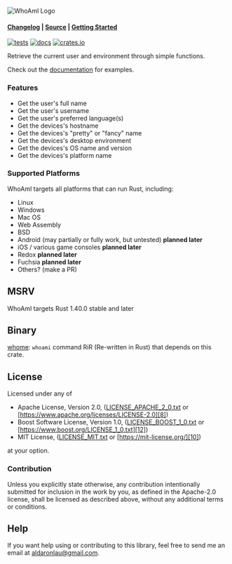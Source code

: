 ![WhoAmI Logo](https://raw.githubusercontent.com/ardaku/whoami/stable/res/icon.svg)

#### [Changelog][3] | [Source][4] | [Getting Started][5]

[![tests](https://github.com/ardaku/whoami/workflows/tests/badge.svg)][2]
[![docs](https://docs.rs/whoami/badge.svg)][0]
[![crates.io](https://img.shields.io/crates/v/whoami.svg)][1]

Retrieve the current user and environment through simple functions.

Check out the [documentation][0] for examples.

### Features
 - Get the user's full name
 - Get the user's username
 - Get the user's preferred language(s)
 - Get the devices's hostname
 - Get the devices's "pretty" or "fancy" name
 - Get the devices's desktop environment
 - Get the devices's OS name and version
 - Get the devices's platform name

### Supported Platforms
WhoAmI targets all platforms that can run Rust, including:
 - Linux
 - Windows
 - Mac OS
 - Web Assembly
 - BSD
 - Android (may partially or fully work, but untested) **planned later**
 - iOS / various game consoles **planned later**
 - Redox **planned later**
 - Fuchsia **planned later**
 - Others? (make a PR)

## MSRV
WhoAmI targets Rust 1.40.0 stable and later

## Binary
[whome](https://crates.io/crates/whome): `whoami` command RiR (Re-written in
Rust) that depends on this crate.

## License
Licensed under any of
 - Apache License, Version 2.0, ([LICENSE_APACHE_2_0.txt][7]
   or [https://www.apache.org/licenses/LICENSE-2.0][8])
 - Boost Software License, Version 1.0, ([LICENSE_BOOST_1_0.txt][11]
   or [https://www.boost.org/LICENSE_1_0.txt][12])
 - MIT License, ([LICENSE_MIT.txt][9] or [https://mit-license.org/][10])

at your option.

### Contribution
Unless you explicitly state otherwise, any contribution intentionally submitted
for inclusion in the work by you, as defined in the Apache-2.0 license, shall be
licensed as described above, without any additional terms or conditions.

## Help
If you want help using or contributing to this library, feel free to send me an
email at [aldaronlau@gmail.com][13].

[0]: https://docs.rs/whoami
[1]: https://crates.io/crates/whoami
[2]: https://github.com/ardaku/whoami/actions?query=workflow%3Atests
[3]: https://github.com/ardaku/whoami/blob/stable/CHANGELOG.md
[4]: https://github.com/ardaku/whoami/
[5]: https://docs.rs/whoami#getting-started
[6]: https://aldaronlau.com/
[7]: https://github.com/ardaku/whoami/blob/stable/LICENSE_APACHE_2_0.txt
[8]: https://www.apache.org/licenses/LICENSE-2.0
[9]: https://github.com/ardaku/whoami/blob/stable/LICENSE_MIT.txt
[10]: https://mit-license.org/
[11]: https://github.com/ardaku/whoami/blob/stable/LICENSE_BOOST_1_0.txt
[12]: https://www.boost.org/LICENSE_1_0.txt
[13]: mailto:aldaronlau@gmail.com
